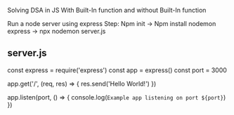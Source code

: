 Solving DSA in JS
With  Built-In function and without Built-In function

Run a node server using express
Step: Npm init -> Npm install nodemon express -> npx nodemon server.js

## server.js
const express = require('express')
const app = express()
const port = 3000

app.get('/', (req, res) => {
  res.send('Hello World!')
})

app.listen(port, () => {
  console.log(`Example app listening on port ${port}`)
})
